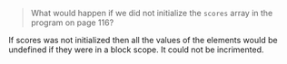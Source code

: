 > What would happen if we did not initialize the `scores` array in the program on page 116?

If scores was not initialized then all the values of the elements would be undefined if they were in a block scope. It could not be incrimented.